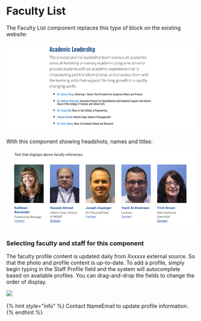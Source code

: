 # Faculty List

The Faculty List component replaces this type of block on the existing website:

![](../../../.gitbook/assets/d7-faculty.png)

With this component showing headshots, names and titles:

![](../../../.gitbook/assets/faculty.png)

### Selecting faculty and staff for this component

The faculty profile content is updated daily from Xxxxxx external source. So that the photo and profile content is up-to-date. To add a profile, simply begin typing in the Staff Profile field and the system will autocomplete based on available profiles. You can drag-and-drop the fields to change the order of display.

![](../../../.gitbook/assets/gif\_\_faculty.gif)

{% hint style="info" %}
Contact NameEmail to update profile information.
{% endhint %}
